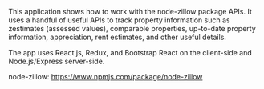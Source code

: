 This application shows how to work with the node-zillow package APIs. It uses a handful of useful APIs to track property information such as zestimates (assessed values), comparable properties, up-to-date property information, appreciation, rent estimates, and other useful details. 

The app uses React.js, Redux, and Bootstrap React on the client-side and Node.js/Express server-side. 

node-zillow:
https://www.npmjs.com/package/node-zillow
